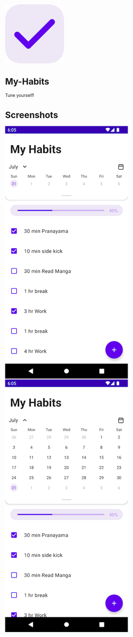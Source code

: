 ![alt text](https://github.com/Singularity-Coder/My-Habits/blob/main/assets/logo192.png)
# My-Habits
Tune yourself!

# Screenshots
![alt text](https://github.com/Singularity-Coder/My-Habits/blob/main/assets/ss1.png)
![alt text](https://github.com/Singularity-Coder/My-Habits/blob/main/assets/ss2.png)